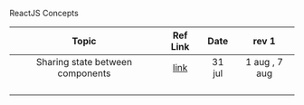 ReactJS Concepts 

| 	Topic	 | 	Ref Link 	 | 	Date	 |  	rev 1 
| 	:-----:	 | 	:-----:	 | 	:-----:	  | 	:-----:	 | 
| 	Sharing state between components	| 	[link](https://react.dev/learn/sharing-state-between-components)	| 	31 jul	 |  1 aug , 	7 aug	 |
| 		| 		| 		 |  		 |
| 		| 		| 		 |  		 |
| 		| 		| 		 |   		 |
| 		| 		| 		 |  		 |

